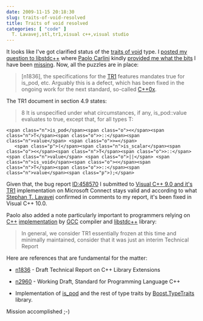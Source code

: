 ```yaml
---
date: 2009-11-15 20:18:30
slug: traits-of-void-resolved
title: Traits of void resolved
categories: [ "code" ]
  T. Lavavej,stl,tr1,visual c++,visual studio
---
```


It looks like I've got clarified status of the [traits of void](/?p=1519) type. I [posted my question to libstdc++](http://gcc.gnu.org/ml/libstdc++/2009-11/msg00041.html) where [Paolo Carlini](http://blogs.oracle.com/pcarlini/) kindly [provided me what the bits](http://gcc.gnu.org/ml/libstdc++/2009-11/msg00042.html) I have been [missing](http://groups.google.com/group/comp.std.c++/browse_thread/thread/01381d52adc619d6/). Now, all the puzzles are in place:





> [n1836], the specifications for the [TR1](http://en.wikipedia.org/wiki/C%2B%2B_Technical_Report_1) features mandates true for is_pod<void>, etc. Arguably this is a defect, which has been fixed in the ongoing work for the next standard, so-called [C++0x](http://en.wikipedia.org/wiki/C%2B%2B0x).





The TR1 document in section 4.9 states:




> 8 It is unspecified under what circumstances, if any, is_pod::value evaluates to true, except that, for all types T:



    
    <span class="n">is_pod</span><span class="o"><</span><span class="n">T</span><span class="o">>::</span><span class="n">value</span> <span class="o">>=</span>
       <span class="p">(</span><span class="n">is_scalar</span><span class="o"><</span><span class="n">T</span><span class="o">>::</span><span class="n">value</span> <span class="o">||</span> <span class="n">is_void</span><span class="o"><</span><span class="n">T</span><span class="o">>::</span><span class="n">value</span><span class="p">);</span>





Given that, the bug report [ID:458570](https://connect.microsoft.com/VisualStudio/feedback/ViewFeedback.aspx?FeedbackID=458570#details) I submitted to [Visual C++ 9.0 and it's TR1](http://channel9.msdn.com/shows/Going+Deep/Stephan-T-Lavavej-Digging-into-C-Technical-Report-1-TR1/) implementation on Microsoft Connect stays valid and according to what [Stephan T. Lavavej](http://nuwen.net/stl.html) confirmed in comments to my report, it's been fixed in Visual C++ 10.0.





Paolo also added a note particularly important to programmers relying on [C++](http://www.open-std.org/jtc1/sc22/wg21/) [implementation](http://gcc.gnu.org/onlinedocs/gcc/C_002b_002b-Implementation.html) by [GCC](http://gcc.gnu.org/) compiler and [libstdc++](http://gcc.gnu.org/libstdc++/) library:





> In general, we consider TR1 essentially frozen at this time and minimally maintained, consider that it was just an interim Technical Report





Here are references that are fundamental for the matter:






  * [n1836](http://www.open-std.org/jtc1/sc22/wg21/docs/papers/2005/n1836.pdf) - Draft Technical Report on C++ Library Extensions


  * [n2960](http://www.open-std.org/jtc1/sc22/wg21/docs/papers/2009/n2960.pdf) - Working Draft, Standard for Programming Language C++


  * Implementation of [is_pod<T>](http://www.boost.org/doc/libs/1_40_0/libs/type_traits/doc/html/boost_typetraits/reference/is_pod.html) and the rest of type traits by [Boost.TypeTraits](http://www.boost.org/doc/libs/1_40_0/libs/type_traits/doc/html/index.html) library.





Mission accomplished ;-)
